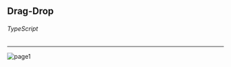 ## Drag-Drop

###### TypeScript
***

![page1](http://drive.google.com/uc?export=view&id=1VQ-dM3zcsM6lJSXY8hRT9TBkK5Ippin2)
